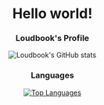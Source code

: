 <div align="center">
  
  # Hello world!

  ### Loudbook's Profile

![Loudbook's GitHub stats](https://github-readme-stats.vercel.app/api?username=Loudbooks&show_icons=true&theme=radical)
  
  ### Languages
  
  [![Top Languages](https://github-readme-stats.vercel.app/api/top-langs/?username=Loudbooks&hide=mcfunction)](https://github.com/Loudbooks/github-readme-stats)

</div>

